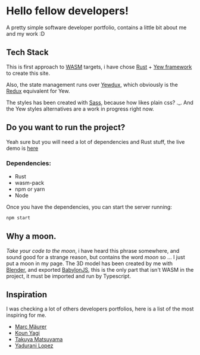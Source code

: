 # Hello fellow developers!

A pretty simple software developer portfolio, contains a little bit about me and my work :D

## Tech Stack
This is first approach to [WASM](https://webassembly.org/) targets, i have chose [Rust](https://www.rust-lang.org/) + [Yew framework](https://yew.rs/) to create this site.

Also, the state management runs over [Yewdux](https://github.com/intendednull/yewdux), which obviously is the [Redux](https://redux.js.org/) equivalent for Yew.

The styles has been created with [Sass](https://sass-lang.com/), because how likes plain css? ._. 
And the Yew styles alternatives are a work in progress right now.

## Do you want to run  the project?
Yeah sure but you will need a lot of dependencies and Rust stuff, the live demo is [here](https://nojipiz.github.io/)

### Dependencies: 
- Rust
- wasm-pack 
- npm or yarn
- Node

Once you have the dependencies, you can start the server running:
```sh
npm start
```

## Why a moon.
*Take your code to the moon*, i have heard this phrase somewhere, and sound good for a strange reason, but contains the word *moon* so ...
I just put a moon in my page. 
The 3D model has been created by me with [Blender](https://www.blender.org/), and exported [BabylonJS](https://www.babylonjs.com/), this is the only part that isn't WASM in the project, it must be imported and run by Typescript.

## Inspiration
I was checking a lot of others developers portfolios, here is a list of the most inspiring for me.

- [Marc Mäurer](https://maeurer.dev/)
- [Koun Yagi](https://kuon.space/?ref=hackernoon.com)
- [Takuya Matsuyama](https://www.craftz.dog/)
- [Yadurani Lopez](https://yadulopez.com/)